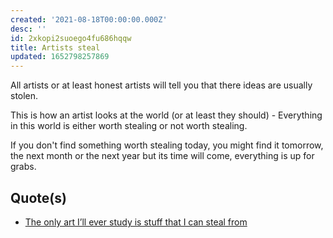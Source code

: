 ```yaml
---
created: '2021-08-18T00:00:00.000Z'
desc: ''
id: 2xkopi2suoego4fu686hqqw
title: Artists steal
updated: 1652798257869
---
```

   
All artists or at least honest artists will tell you that there ideas are usually stolen.   
   
This is how an artist looks at the world (or at least they should) - Everything in this world is either worth stealing or not worth stealing.   
   
If you don't find something worth stealing today, you might find it tomorrow, the next month or the next year but its time will come, everything is up for grabs.   
   
## Quote(s)   
   
   
- [The only art I’ll ever study is stuff that I can steal from](../swipes/quotes/the%20only%20art%20i%E2%80%99ll%20ever%20study%20is%20stuff%20that%20i%20can%20steal%20from.md)